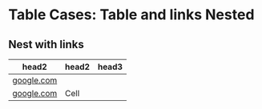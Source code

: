 # Table Cases: Table and links Nested

## Nest with links
| head2 | head2 | head3|
| ------------- | ----------- |---|
|[google.com](http://www.google.com)  | |  |
|[google.com](http://www.google.com)   |   Cell |  |